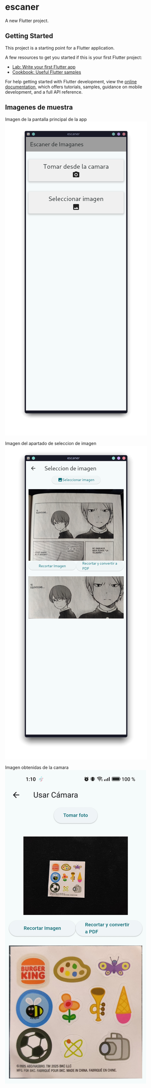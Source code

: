 # escaner

A new Flutter project.

## Getting Started

This project is a starting point for a Flutter application.

A few resources to get you started if this is your first Flutter project:

- [Lab: Write your first Flutter app](https://docs.flutter.dev/get-started/codelab)
- [Cookbook: Useful Flutter samples](https://docs.flutter.dev/cookbook)

For help getting started with Flutter development, view the
[online documentation](https://docs.flutter.dev/), which offers tutorials,
samples, guidance on mobile development, and a full API reference.

## Imagenes de muestra
Imagen de la pantalla principal de la app 
![main](assets/main.png)

Imagen del apartado de seleccion de imagen
![imagen](assets/imagen.png)

Imagen obtenidas de la camara
![camera](assets/camera.jpg)
